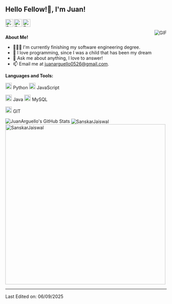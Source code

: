 <h2 title="hehehe"> Hello Fellow!👋, I'm Juan!</h2>

<a href="https://www.linkedin.com/in/juan-e-arg%C3%BCello-5a9375349/">
  <img align="left" alt="Sanskar's LinkedIn" width="24px" src="https://img.icons8.com/nolan/96/linkedin.png" />
</a>
<a href="https://www.instagram.com/opposite_theother/">
  <img align="left" alt="Sanskar's Instagram" width="24px" src="https://img.icons8.com/nolan/96/instagram-new.png" />
</a>
<a href="https://x.com/JuanArguelloMNS">
  <img align="left" alt="Sanskar's Twitter" width="24px" src="https://img.icons8.com/nolan/96/twitter.png" />
</a>




<br />
<br />


 

 <img align="right" alt="GIF" src="https://media.giphy.com/media/LmNwrBhejkK9EFP504/giphy.gif" />

**About Me!**

- 👨🏽‍💻 I'm currently finishing my software engineering degree. 
- 🌱 I love programming, since I was a child that has been my dream
- 💬 Ask me about anything, I love to answer!
- 📫 Email me at [juanarguello0526@gmail.com](juanarguello0526@gmail.com).



**Languages and Tools:**  


<code><img height="20" src="https://img.icons8.com/nolan/96/python.png"></code> Python
<code><img height="20" src="https://img.icons8.com/nolan/64/javascript-logo.png"></code> JavaScript 


<code><img height="20" src="https://img.icons8.com/nolan/64/java-coffee-cup-logo.png"></code> Java
<code><img height="20" src="https://img.icons8.com/nolan/96/sql.png"></code> MySQL

<code><img height="20" src="https://img.icons8.com/nolan/96/git.png"></code> GIT

<img src="https://github-readme-stats.vercel.app/api?username=JuanArguello26&theme=dracula&show_icons=true&hide_border=true&count_private=true)" alt="JuanArguello's GitHub Stats"> 
<img align="center" src="https://github-readme-streak-stats.herokuapp.com/?user=JuanArguello26&theme=dracula&hide_border=true&theme=radical" alt="SanskarJaiswal" />   
<img align="center" width=500 src="https://github-readme-stats.vercel.app/api/top-langs/?username=JuanArguello26&theme=dracula&show_icons=true&hide_border=true&layout=compact" alt="SanskarJaiswal" /> 

-----


Last Edited on: 06/09/2025
